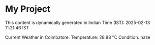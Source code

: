 # My Project

This content is dynamically generated in Indian Time (IST): 2025-02-13 11:21:46 IST


Current Weather in Coimbatore:
Temperature: 28.88 °C
Condition: haze
